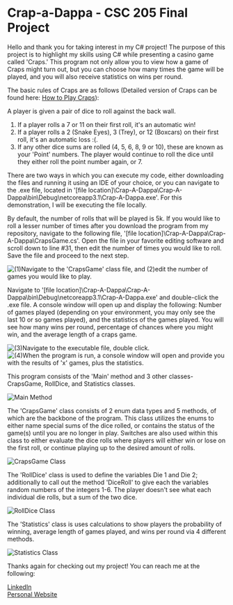 # Crap-a-Dappa - CSC 205 Final Project

Hello and thank you for taking interest in my C# project! The purpose of this project is to highlight my skills using C# while presenting a casino game called 'Craps.' This program not only allow you to view how a game of Craps might turn out, but you can choose how many times the game will be played, and you will also receive statistics on wins per round.  

The basic rules of Craps are as follows (Detailed version of Craps can be found here: [How to Play Craps](https://www.youtube.com/watch?v=ItZTcnEg1sA)):

A player is given a pair of dice to roll against the back wall. 
1. If a player rolls a 7 or 11 on their first roll, it's an automatic win!
2. If a player rolls a 2 (Snake Eyes), 3 (Trey), or 12 (Boxcars) on their first roll, it's an automatic loss :(.
3. If any other dice sums are rolled (4, 5, 6, 8, 9 or 10), these are known as your 'Point' numbers. The player would continue to roll the dice until they either roll the point number again, or 7.  

There are two ways in which you can execute my code, either downloading the files and running it using an IDE of your choice, or you can navigate to the .exe file, located in '[file location]\Crap-A-Dappa\Crap-A-Dappa\bin\Debug\netcoreapp3.1\Crap-A-Dappa.exe'. For this demonstration, I will be executing the file locally.  

By default, the number of rolls that will be played is 5k. If you would like to roll a lesser number of times after you download the program from my repository, navigate to the following file, '[file location]\Crap-A-Dappa\Crap-A-Dappa\CrapsGame.cs'. Open the file in your favorite editing software and scroll down to line #31, then edit the number of times you would like to roll. Save the file and proceed to the next step.  

![(1)Navigate to the 'CrapsGame' class file, and (2)edit the number of games you would like to play.](https://github.com/Cruz-S13/Crap-a-Dappa/blob/main/Grafix/EditRolls01.jpg)

Navigate to '[file location]\Crap-A-Dappa\Crap-A-Dappa\bin\Debug\netcoreapp3.1\Crap-A-Dappa.exe' and double-click the .exe file. A console window will open up and display the following: Number of games played (depending on your environment, you may only see the last 10 or so games played), and the statistics of the games played. You will see how many wins per round, percentage of chances where you might win, and the average length of a craps game.  

![(3)Navigate to the executable file, double click.](https://github.com/Cruz-S13/Crap-a-Dappa/blob/main/Grafix/Dot_EXE.jpg)
![(4)When the program is run, a console window will open and provide you with the results of 'x' games, plus the statistics.](https://github.com/Cruz-S13/Crap-a-Dappa/blob/main/Grafix/ShowStats.jpg)

This program consists of the 'Main' method and 3 other classes- CrapsGame, RollDice, and Statistics classes.

![Main Method](https://github.com/Cruz-S13/Crap-a-Dappa/blob/main/Grafix/01_Main.jpg)

The 'CrapsGame' class consists of 2 enum data types and 5 methods, of which are the backbone of the program. This class utilizes the enums to either name special sums of the dice rolled, or contains the status of the game(s) until you are no longer in play. Switches are also used within this class to either evaluate the dice rolls where players will either win or lose on the first roll, or continue playing up to the desired amount of rolls.  

![CrapsGame Class](https://github.com/Cruz-S13/Crap-a-Dappa/blob/main/Grafix/02_Class_CrapsGame.jpg)

The 'RollDice' class is used to define the variables Die 1 and Die 2; additionally to call out the method 'DiceRoll' to give each the variables random numbers of the integers 1-6. The player doesn't see what each individual die rolls, but a sum of the two dice.  

![RollDice Class](https://github.com/Cruz-S13/Crap-a-Dappa/blob/main/Grafix/03_Class_RollDice.jpg)

The 'Statistics' class is uses calculations to show players the probability of winning, average length of games played, and wins per round via 4 different methods.

![Statistics Class](https://github.com/Cruz-S13/Crap-a-Dappa/blob/main/Grafix/04_Class_Statistics.jpg)

Thanks again for checking out my project! You can reach me at the following:

[LinkedIn](https://www.linkedin.com/in/johnscruz)  
[Personal Website](https://www.cruz-ctrl.com)
